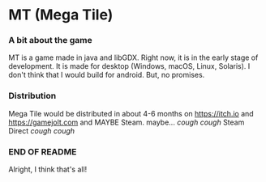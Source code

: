 MT (Mega Tile)
==============

### A bit about the game
MT is a game made in java and libGDX. Right now, it is in the early stage of development.
It is made for desktop (Windows, macOS, Linux, Solaris). I don't think that I would build for android.
But, no promises.

### Distribution
Mega Tile would be distributed in about 4-6 months on https://itch.io and https://gamejolt.com and MAYBE Steam.
maybe... *cough* *cough* Steam Direct *cough* *cough*

### END OF README

Alright, I think that's all!